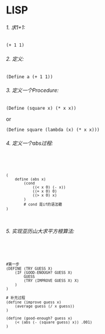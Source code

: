 # LISP

###### 1. 求1+1:

    (+ 1 1)

###### 2. 定义: 

    (Define a (+ 1 1))

###### 3. 定义一个Procedure:

    (Define (square x) (* x x))

or

    (Define square (lambda (x) (* x x)))



###### 4. 定义一个abs过程:

<code>

    (
        define (abs x)
            (cond 
                ((< x 0) (- x))
                ((= x 0) 0)
                ((> x 0) x)
            ) 
            # cond 是if的语法糖
    )

</code>

###### 5. 实现亚历山大求平方根算法:

<code>

    #第一步 
    (DEFINE (TRY GUESS X)
        (IF (GOOD-ENOUGH? GUESS X)
            GUESS
            (TRY (IMPROVE GUESS X) X)
        )
    )

    # 补充过程
    (define (improve guess x)
        (average guess (/ x guess))
    )

    (define (good-enough? guess x)
        (< (abs (- (square guess) x)) .001)
    )
</code>

